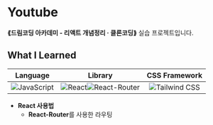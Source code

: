 # Youtube
__⟪드림코딩 아카데미 - 리액트 개념정리 · 클론코딩⟫__ 실습 프로젝트입니다.

## What I Learned
|Language|Library|CSS Framework|
|:---:|:---:|:---:|
|![JavaScript](https://img.shields.io/badge/JavaScript-323330?style=for-the-badge&logo=javascript&logoColor=F7DF1E)|![React](https://img.shields.io/badge/React-20232A?style=for-the-badge&logo=react&logoColor=61DAFB)![React-Router](https://img.shields.io/badge/React_Router-CA4245?style=for-the-badge&logo=react-router&logoColor=white)|![Tailwind CSS](https://img.shields.io/badge/Tailwind_CSS-38B2AC?style=for-the-badge&logo=tailwind-css&logoColor=white)|
- **React 사용법**
  - **React-Router**를 사용한 라우팅